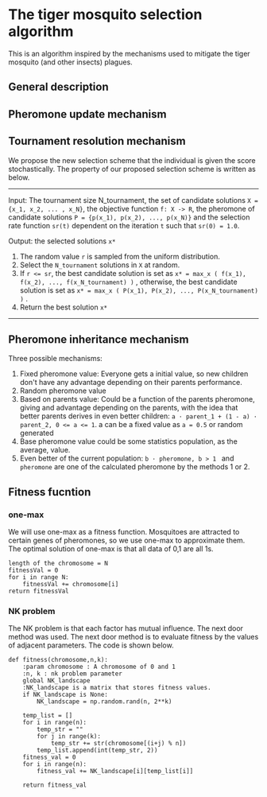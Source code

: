 # The tiger mosquito selection algorithm

This is an algorithm inspired by the mechanisms used to mitigate the tiger mosquito (and other insects) plagues.

## General description

## Pheromone update mechanism

## Tournament resolution mechanism
We propose the new selection scheme that the individual is given the score stochastically.
The property of our proposed selection scheme is written as below.

---

Input: The tournament size N_tournament, the set of candidate solutions `X = {x_1, x_2, ... , x_N}`, the objective function `f: X -> R`, the pheromone of candidate solutions `P = {p(x_1), p(x_2), ..., p(x_N)}` and the selection rate function `sr(t)` dependent on the iteration `t` such that `sr(0) = 1.0`.

Output: the selected solutions `x*`

1.	The random value `r` is sampled from the uniform distribution.
2.	Select the `N_tournament` solutions in `X` at random.
3.	If `r <= sr`, the best candidate solution is set as `x* = max_x ( f(x_1), f(x_2), ..., f(x_N_tournament) )` ,
otherwise, the best candidate solution is set as `x* = max_x ( P(x_1), P(x_2), ..., P(x_N_tournament) )` .
4.	Return the best solution `x*`

---

## Pheromone inheritance mechanism
Three possible mechanisms:
1. Fixed pheromone value: Everyone gets a initial value, so new children don't have any advantage depending on their parents performance.
2. Random pheromone value
3. Based on parents value: Could be a function of the parents pheromone, giving and advantage depending on the parents, with the idea that better parents derives in even better children: `a · parent_1 + (1 - a) · parent_2, 0 <= a <= 1`. a can be a fixed value as `a = 0.5` or random generated
4. Base pheromone value could be some statistics  population, as the average, value.
5. Even better of the current population: `b · pheromone, b > 1 ` and `pheromone` are one of the calculated pheromone by the methods 1 or 2.


## Fitness fucntion
### one-max
We will use one-max as a fitness function. Mosquitoes are attracted to certain genes of pheromones, so we use one-max to approximate them. The optimal solution of one-max is that all data of 0,1 are all 1s.
```
length of the chromosome = N
fitnessVal = 0
for i in range N:
    fitnessVal += chromosome[i]
return fitnessVal
```

### NK problem

The NK problem is that each factor has mutual influence. The next door method was used. The next door method is to evaluate fitness by the values of adjacent parameters. The code is shown below.
``` python3
def fitness(chromosome,n,k):
    :param chromosome : A chromosome of 0 and 1
    :n, k : nk problem parameter
    global NK_landscape
    :NK_landscape is a matrix that stores fitness values.
    if NK_landscape is None:
        NK_landscape = np.random.rand(n, 2**k)

    temp_list = []
    for i in range(n):
        temp_str = ""
        for j in range(k):
            temp_str += str(chromosome[(i+j) % n])
        temp_list.append(int(temp_str, 2))
    fitness_val = 0
    for i in range(n):
        fitness_val += NK_landscape[i][temp_list[i]]

    return fitness_val
```
